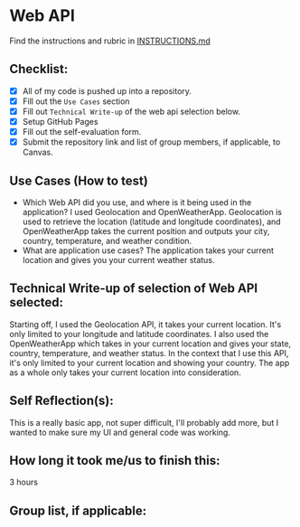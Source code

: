 # Web API

Find the instructions and rubric in [INSTRUCTIONS.md](INSTRUCTIONS.md)

## Checklist:

- [x] All of my code is pushed up into a repository.
- [x] Fill out the `Use Cases` section
- [x] Fill out `Technical Write-up` of the web api selection below.
- [x] Setup GitHub Pages
- [x] Fill out the self-evaluation form.
- [x] Submit the repository link and list of group members, if applicable, to Canvas.

## Use Cases (How to test)

* Which Web API did you use, and where is it being used in the application?
I used Geolocation and OpenWeatherApp. Geolocation is used to retrieve the location (latitude and longitude coordinates), and OpenWeatherApp takes the current position and outputs your city, country, temperature, and weather condition.
* What are application use cases?
The application takes your current location and gives you your current weather status.

## Technical Write-up of selection of Web API selected:
Starting off, I used the Geolocation API, it takes your current location. It's only limited to your longitude and latitude coordinates. I also used the OpenWeatherApp which takes in your current location and gives your state, country, temperature, and weather status. In the context that I use this API, it's only limited to your current location and showing your country. The app as a whole only takes your current location into consideration.

## Self Reflection(s):
This is a really basic app, not super difficult, I'll probably add more, but I wanted to make sure my UI and general code was working.

## How long it took me/us to finish this:
3 hours

## Group list, if applicable:
